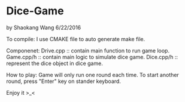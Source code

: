 # Dice-Game
by Shaokang Wang   6/22/2016

To compile:
  I use CMAKE file to auto generate make file.
  
Componenet:
  Drive.cpp :: contain main function to run game loop.
  Game.cpp/h :: contain main logic to simulate dice game.
  Dice.cpp/h :: represent the dice object in dice game.
  
How to play:
  Game will only run one round each time.
  To start another round, press "Enter" key on stander keyboard.
  
  
Enjoy it >_<
  

